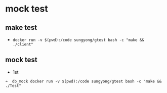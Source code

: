 # mock test

## make test

- `docker run -v $(pwd):/code sungyong/gtest bash -c "make && ./client"`

## mock test
 - 1st
 ```
 ➜  db_mock docker run -v $(pwd):/code sungyong/gtest bash -c "make && ./Test"
 ```